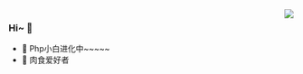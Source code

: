 <img align="right" src="https://github-readme-stats.vercel.app/api?username=AiMuC&show_icons=true&theme=radical" />

### Hi~ 👋

- :orange_book: Php小白进化中~~~~~
- :meat_on_bone: 肉食爱好者
